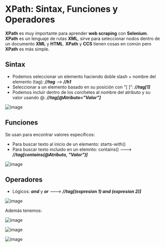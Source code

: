 # XPath: Sintax, Funciones y Operadores

**XPath** es muy importante para aprender **web scraping** con **Selenium**. **XPath** es un lenguaje de rutas **XML**, sirve para seleccionar nodos dentro de un documento **XML** y **HTML**.
**XPath** y **CCS** tienen cosas en común pero **XPath** es más simple.

## Sintax

* Podemos seleccionar un elemento haciendo doble slash + nombre del elemento (tag): ***//tag*** --> ***//h1***
* Seleccionar a un elemento basado en su posición con "[ ]": ***//tag[1]***
* Podemos incluir dentro de los corchetes al nombre del atributo y su valor usando @: ***//tag[@Atributo="Valor"]***

![image](https://user-images.githubusercontent.com/92232878/182480861-b334c483-1c39-492e-a36e-24992481ad16.png)

## Funciones

Se usan para encontrar valores específicos:

* Para buscar texto al inicio de un elemento: starts-with()
* Para buscar texto incluido en un elemnto: contains() ---> ***//tag[contains(@Atributo, "Valor")]***

![image](https://user-images.githubusercontent.com/92232878/182481042-74f3c638-4f43-47fa-9714-2b4bf3f49d7b.png)

## Operadores

* Lógicos: ***and*** y ***or*** ---> ***//tag[(expresion 1) and (expresion 2)]*** 

![image](https://user-images.githubusercontent.com/92232878/182481634-24073365-d245-444e-af1b-6dcd716752cb.png)

Además tenemos:

![image](https://user-images.githubusercontent.com/92232878/182481937-dc0ed7f9-c3cf-4ad6-a44d-bed9bfcebbaf.png)

![image](https://user-images.githubusercontent.com/92232878/182481987-5b8a7a99-cf93-4c63-88a7-49d81741b67a.png)

![image](https://user-images.githubusercontent.com/92232878/182482064-e4d53dc0-5225-46d9-a3d0-7a8ff1470935.png)
